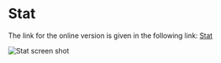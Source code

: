 # Stat

The link for the online version is given in the following link: [Stat](http://homepage.usask.ca/~rao519/javaScript/stat/)

![Stat screen shot](/images/stat.PNG)

